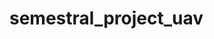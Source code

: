 # semestral_project_uav

<!-- TODO LIST:

1) --- Control 1 UAV ---
2) --- Control 3 UAVs ---
3) --- Create a formation controller without human ---
4) --- Test formation controller ---
5) --- Create detector of objects on water ---
6) --- Flying to objects mode selection --- -->
